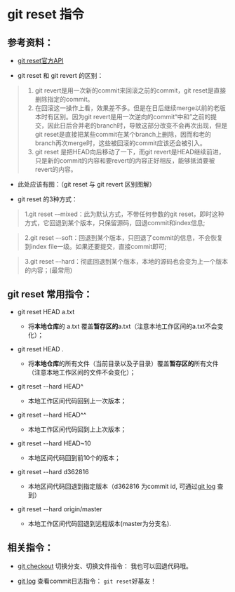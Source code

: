 # git reset 指令

## 参考资料：
* [git reset官方API](https://git-scm.com/docs/git-reset)

* git reset 和 git revert 的区别：
> 1. git revert是用一次新的commit来回滚之前的commit，git reset是直接删除指定的commit。 
> 2. 在回滚这一操作上看，效果差不多。但是在日后继续merge以前的老版本时有区别。因为git revert是用一次逆向的commit“中和”之前的提交，因此日后合并老的branch时，导致这部分改变不会再次出现，但是git reset是直接把某些commit在某个branch上删除，因而和老的branch再次merge时，这些被回滚的commit应该还会被引入。 
> 3. git reset 是把HEAD向后移动了一下，而git revert是HEAD继续前进，只是新的commit的内容和要revert的内容正好相反，能够抵消要被revert的内容。
* 此处应该有图：（git reset 与 git revert 区别图解）

* git reset 的3种方式：
> 1.git reset -–mixed：此为默认方式，不带任何参数的git reset，即时这种方式，它回退到某个版本，只保留源码，回退commit和index信息; 

> 2.git reset –-soft：回退到某个版本，只回退了commit的信息，不会恢复到index file一级。如果还要提交，直接commit即可; 

> 3.git reset –-hard：彻底回退到某个版本，本地的源码也会变为上一个版本的内容；(最常用) 


## git reset 常用指令： 
* git reset HEAD a.txt
	* 将**本地仓库**的 a.txt 覆盖**暂存区的**a.txt（注意本地工作区间的a.txt不会变化）；

* git reset HEAD .
	* 将**本地仓库**的所有文件（当前目录以及子目录）覆盖**暂存区的**所有文件（注意本地工作区间的文件不会变化）；

* git reset --hard HEAD^
	* 本地工作区间代码回到上一次版本；

* git reset --hard HEAD^^
	* 本地工作区间代码回到上上次版本；
	
* git reset --hard HEAD~10
	* 本地区间代码回到前10个的版本；

* git reset --hard d362816
	* 本地区间代码回退到指定版本（d362816 为commit id, 可通过[git log](https://github.com/wteam-xq/testGit/blob/master/learn_log/git_clone.md) 查到）

* git reset --hard origin/master
	* 本地工作区间代码回退到远程版本(master为分支名).


## 相关指令：
* [git checkout](https://github.com/wteam-xq/testGit/blob/master/learn_log/git_checkout.md) 切换分支、切换文件指令： 我也可以回退代码哦。

* [git log](https://github.com/wteam-xq/testGit/blob/master/learn_log/git_log.md) 查看commit日志指令： `git reset`好基友！
